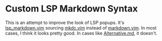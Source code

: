# Custom LSP Markdown Syntax

This is an attempt to improve the look of LSP popups. It's [lsp\_markdown.vim](https://github.com/neovim/neovim/blob/08f81f0f29ce7415e79cae214c326a347171ab11/runtime/syntax/lsp_markdown.vim) sourcing [mkdc.vim](https://github.com/prurigro/vim-markdown-concealed/blob/401f9d729274f87168bf126b9c477c721ce1711a/syntax/mkdc.vim) instead of [markdown.vim](https://github.com/neovim/neovim/blob/634315c6f7464c2b1a3fca71ec68de09c4d89d8e/runtime/syntax/markdown.vim). In most cases, I think it looks pretty good. In cases like [Alternative.md](Alternative.md), it doesn't.
